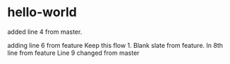# hello-world


added line 4 from master.

adding line 6 from feature
Keep this flow 1. Blank slate from feature.
In 8th line from feature
Line 9 changed from master
